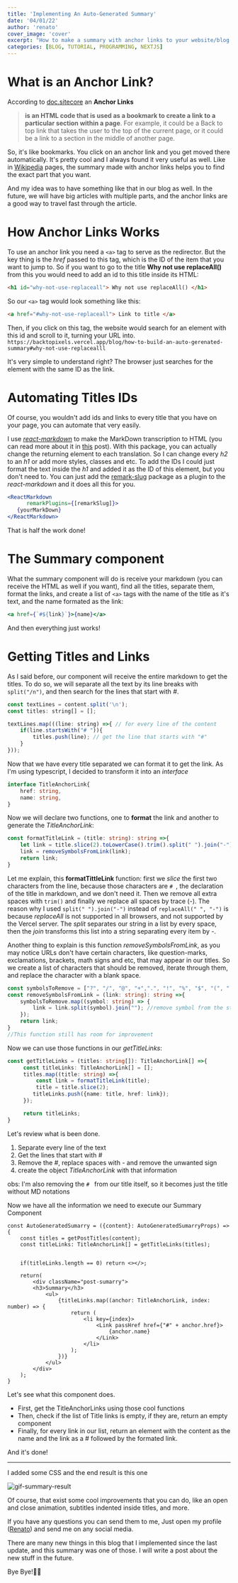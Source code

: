 ```yaml
---
title: 'Implementing An Auto-Generated Summary'
date: '04/01/22'
author: 'renato'
cover_image: 'cover'
excerpt: "How to make a summary with anchor links to your website/blog titles with basic knowledge about Next.JS and programming logic!"
categories: [BLOG, TUTORIAL, PROGRAMMING, NEXTJS]
---
```


# What is an Anchor Link?
According to [doc.sitecore](https://doc.sitecore.com/xp/en/users/100/sitecore-experience-platform/create-an-anchor-and-link-to-it.html#:~:text=An%20anchor%20is%20an%20HTML,the%20middle%20of%20another%20page.) an **Anchor Links**

>**is an HTML code that is used as a bookmark to create a link to a particular section within a page**. For example, it could be a Back to top link that takes the user to the top of the current page, or it could be a link to a section in the middle of another page.

So, it's like bookmarks. You click on an anchor link and you get moved there automatically. It's pretty cool and I always found it very useful as well. Like in [Wikipedia](https://en.wikipedia.org/) pages, the summary made with anchor links helps you to find the exact part that you want.

And my idea was to have something like that in our blog as well. In the future, we will have big articles with multiple parts, and the anchor links are a good way to travel fast through the article.

# How Anchor Links Works 
To use an anchor link you need a `<a>` tag to serve as the redirector. But the key thing is the *href* passed to this tag, which is the ID of the item that you want to jump to. So if you want to go to the title **Why not use replaceAll()** from this you would need to add an id to this title inside its HTML:

```html
<h1 id="why-not-use-replaceall"> Why not use replaceAll() </h1>
```

So our `<a>` tag would look something like this:
```html
<a href="#why-not-use-replaceall"> Link to title </a> 
```
 Then, if you click on this tag, the website would search for an element with this id and scroll to it, turning your URL into.
 `https://backtopixels.vercel.app/blog/how-to-build-an-auto-gerenated-summary#why-not-use-replacealll`
 
 It's very simple to understand right? The browser just searches for the element with the same ID as the link.
 
 # Automating  Titles IDs
 Of course, you wouldn't add ids and links to every title that you have on your page, you can automate that very easily.
 
 I use [*react-markdown*](https://www.npmjs.com/package/react-markdown) to make the MarkDown transcription to HTML (you can read more about it in [this](/blog/the-way-we-do-markdown-transcription) post). With this package, you can actually change the returning element to each translation. So I can change every *h2* to an *h1* or add more styles, classes and etc. To add the IDs I could just format the text inside the *h1* and added it as the ID of this element, but you don't need to. You can just add the [remark-slug](https://www.npmjs.com/package/remark-slug) package as a plugin to the *react-markdown* and it does all this for you.
 
 ```jsx
<ReactMarkdown 
	   remarkPlugins={[remarkSlug]}>
	{yourMarkDown} 
</ReactMarkdown>
```
 
 That is half the work done!
 
 # The Summary component
 What the summary component will do is receive your markdown (you can receive the HTML as well if you want), find all the titles, separate them, format the links, and create a list of `<a>` tags with the name of the title as it's text, and the name formated as the link:
 ```jsx
<a href={`#${link}`}>{name}</a>
```
And then everything just works!

# Getting Titles and Links
As I said before, our component will receive the entire markdown to get the titles. To do so, we will separate all the text by its line breaks with `split("/n")`, and then search for the lines that start with *#*.
```js
const textLines = content.split('\n');
const titles: string[] = [];

textLines.map(((line: string) =>{ // for every line of the content
	if(line.startsWith("# ")){
 		titles.push(line); // get the line that starts with "#"
	}
}));
```

Now that we have every title separated we can format it to get the link. As I'm using typescript, I decided to transform it into an *interface*
```ts
interface TitleAnchorLink{
	href: string,
 	name: string,
}
```

Now we will declare two functions, one to **format** the link and another to generate the *TitleAnchorLink*:

```ts
const formatTitleLink = (title: string): string =>{
	let link = title.slice(2).toLowerCase().trim().split(" ").join("-");
	link = removeSymbolsFromLink(link);
	return link;
}
```
Let me explain, this **formatTittleLink** function: first we *slice* the first two characters from the line, because those characters are `# `, the declaration of the title in markdown, and we don't need it. Then we remove all extra spaces with `trim()` and finally we replace all spaces by trace (-). The reason why I used `split(" ").join("-")` instead of `replaceAll(" ", "-")` is because *replaceAll* is not supported in all browsers, and not supported by the Vercel server. The *split* separates our string in a list by every space, then the *join* transforms this list into a string separating every item by *-*.

Another thing to explain is this function *removeSymbolsFromLink*, as you may notice URLs don't have certain characters, like question-marks, exclamations, brackets, math signs and etc, that may appear in our titles. So we create a list of characters that should be removed, iterate through them, and replace the character with a blank space. 

```ts
const symbolsToRemove = ["?", "/", "@", "+",".", "!", "%", "$", "(", ")", "*", "<", ">", "&"];// you can add more if you want
const removeSymbolsFromLink = (link: string): string =>{
	symbolsToRemove.map((symbol: string) => {
		link = link.split(symbol).join(""); //remove symbol from the string
	});
	return link;
}
//This function still has room for improvement
```

Now we can use those functions in our *getTitleLinks*:

```ts
const getTitleLinks = (titles: string[]): TitleAnchorLink[] =>{
	 const titleLinks: TitleAnchorLink[] = [];
	 titles.map((title: string) =>{
		 const link = formatTitleLink(title);
		 title = title.slice(2);
	 	titleLinks.push({name: title, href: link});
	 });

	 return titleLinks;
}
```
Let's review what is been done.
1. Separate every line of the text
2. Get the lines that start with *#*
3. Remove the *#*, replace spaces with *-* and remove the unwanted sign
4. create the object *TitleAnchorLink* with that information

obs: I'm also removing the `# ` from our title itself, so it becomes just the title without MD notations

Now we have all the information we need to execute our Summary Component
```tsx
const AutoGeneratedSumarry = ({content}: AutoGeneratedSumarryProps) =>{ 
	const titles = getPostTitles(content);
	const titleLinks: TitleAnchorLink[] = getTitleLinks(titles);


	if(titleLinks.length == 0) return <></>;

	return(
		<div className="post-sumarry">
		<h3>Summary</h3>
			<ul>
				{titleLinks.map((anchor: TitleAnchorLink, index: number) => {
					return (
						<li key={index}>
							<Link passHref href={"#" + anchor.href}>
								{anchor.name}
							</Link>
						</li>
					);
				})}
			</ul>
		</div>
 	);
}
```

Let's see what this component does.
- First, get the TitleAnchorLinks using those cool functions
- Then, check if the list of Title links is empty, if they are, return an empty component
- Finally, for every link in our list, return an element with the content as the name and the link as a # followed by the formated link.

And it's done!

---
I added some CSS and the end result is this one

![gif-summary-result](git-summary-working.gif)

Of course, that exist some cool improvements that you can do, like an open and close animation, subtitles indented inside titles, and more. 

If you have any questions you can send them to me, Just open my profile ([Renato](/team/renato)) and send me on any social media.

There are many new things in this blog that I implemented since the last update, and this summary was one of those. I will write a post about the new stuff in the future.

Bye Bye!👋👋